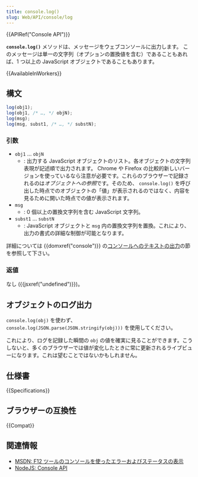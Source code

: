 ```yaml
---
title: console.log()
slug: Web/API/console/log
---
```


{{APIRef("Console API")}}

**`console.log()`** メソッドは、メッセージをウェブコンソールに出力します。
このメッセージは単一の文字列（オプションの置換値を含む）であることもあれば、1 つ以上の JavaScript オブジェクトであることもあります。

{{AvailableInWorkers}}

## 構文

```js
log(obj1);
log(obj1, /* …, */ objN);
log(msg);
log(msg, subst1, /* …, */ substN);
```

### 引数

- `obj1` … `objN`
  - : 出力する JavaScript オブジェクトのリスト。各オブジェクトの文字列表現が記述順で出力されます。 Chrome や Firefox の比較的新しいバージョンを使っているなら注意が必要です。これらのブラウザーで記録されるのは*オブジェクトへの参照*です。そのため、 `console.log()` を呼び出した時点でのオブジェクトの「値」が表示されるのではなく、内容を見るために開いた時点での値が表示されます。
- `msg`
  - : 0 個以上の置換文字列を含む JavaScript 文字列。
- `subst1` … `substN`
  - : JavaScript オブジェクトと `msg` 内の置換文字列を置換。これにより、出力の書式の詳細な制御が可能となります。

詳細については {{domxref("console")}} の[コンソールへのテキストの出力](/ja/docs/Web/API/console#コンソールへのテキストの出力)の節を参照して下さい。

### 返値

なし ({{jsxref("undefined")}})。

## オブジェクトのログ出力

`console.log(obj)` を使わず、 `console.log(JSON.parse(JSON.stringify(obj)))` を使用してください。

これにより、ログを記録した瞬間の `obj` の値を確実に見ることができます。こうしないと、多くのブラウザーでは値が変化したときに常に更新されるライブビューになります。これは望むことではないかもしれません。

## 仕様書

{{Specifications}}

## ブラウザーの互換性

{{Compat}}

## 関連情報

- [MSDN: F12 ツールのコンソールを使ったエラーおよびステータスの表示](<https://docs.microsoft.com/en-us/previous-versions/windows/internet-explorer/ie-developer/samples/gg589530(v=vs.85)>)
- [NodeJS: Console API](https://nodejs.org/docs/latest/api/console.html#console_console_log_data)
